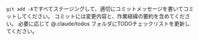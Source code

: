 `git add -A`ですべてステージングして、適切にコミットメッセージを書いてコミットしてください。
コミットには変更内容と、作業経緯の要約を含めてください。
必要に応じて @.claude/todos フォルダにTODOチェックリストを更新してください。
